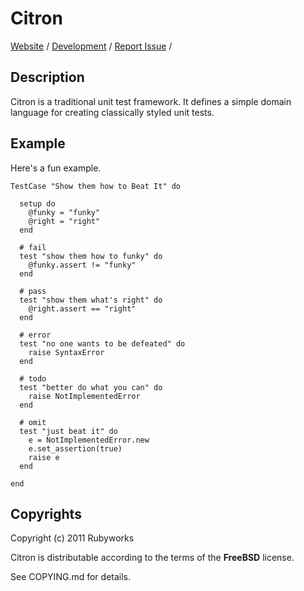 # Citron

[Website](http://rubyworks.github.com/citron) /
[Development](http://github.com/rubyworks/citron) /
[Report Issue](http://github.com/rubyworks/citron/issues) /


## Description

Citron is a traditional unit test framework. It defines a simple
domain language for creating classically styled unit tests.


## Example

Here's a fun example.

    TestCase "Show them how to Beat It" do

      setup do
        @funky = "funky"
        @right = "right"
      end

      # fail
      test "show them how to funky" do
        @funky.assert != "funky"
      end

      # pass
      test "show them what's right" do
        @right.assert == "right"
      end

      # error
      test "no one wants to be defeated" do
        raise SyntaxError
      end

      # todo
      test "better do what you can" do
        raise NotImplementedError
      end

      # omit
      test "just beat it" do
        e = NotImplementedError.new
        e.set_assertion(true)
        raise e
      end

    end


## Copyrights

Copyright (c) 2011 Rubyworks

Citron is distributable according to the terms of the **FreeBSD** license.

See COPYING.md for details.

